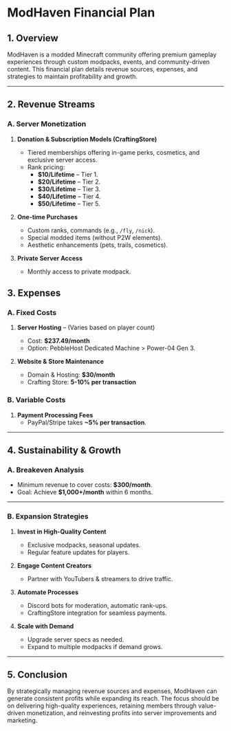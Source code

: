 # **ModHaven Financial Plan**

## **1. Overview**
ModHaven is a modded Minecraft community offering premium gameplay experiences through custom modpacks, events, and community-driven content. This financial plan details revenue sources, expenses, and strategies to maintain profitability and growth.

---

## **2. Revenue Streams**
### **A. Server Monetization**
1. **Donation & Subscription Models (CraftingStore)**
   - Tiered memberships offering in-game perks, cosmetics, and exclusive server access.
   - Rank pricing:
     - **$10/Lifetime** – Tier 1.
     - **$20/Lifetime** – Tier 2.
     - **$30/Lifetime** – Tier 3.
     - **$40/Lifetime** – Tier 4.
     - **$50/Lifetime** – Tier 5.

2. **One-time Purchases**
   - Custom ranks, commands (e.g., `/fly`, `/nick`).
   - Special modded items (without P2W elements).
   - Aesthetic enhancements (pets, trails, cosmetics).

3. **Private Server Access**
   - Monthly access to private modpack.


## **3. Expenses**
### **A. Fixed Costs**
1. **Server Hosting** – (Varies based on player count)
   - Cost: **$237.49/month**
   - Option: PebbleHost Dedicated Machine > Power-04 Gen 3.

2. **Website & Store Maintenance**
   - Domain & Hosting: **$30/month**
   - Crafting Store: **5-10% per transaction**


### **B. Variable Costs**
1. **Payment Processing Fees**
   - PayPal/Stripe takes **~5% per transaction**.

---

## **4. Sustainability & Growth**
### **A. Breakeven Analysis**
- Minimum revenue to cover costs: **$300/month**.
- Goal: Achieve **$1,000+/month** within 6 months.

---

### **B. Expansion Strategies**
1. **Invest in High-Quality Content**
   - Exclusive modpacks, seasonal updates.
   - Regular feature updates for players.

2. **Engage Content Creators**
   - Partner with YouTubers & streamers to drive traffic.

3. **Automate Processes**
   - Discord bots for moderation, automatic rank-ups.
   - CraftingStore integration for seamless payments.

4. **Scale with Demand**
   - Upgrade server specs as needed.
   - Expand to multiple modpacks if demand grows.

---

## **5. Conclusion**
By strategically managing revenue sources and expenses, ModHaven can generate consistent profits while expanding its reach. The focus should be on delivering high-quality experiences, retaining members through value-driven monetization, and reinvesting profits into server improvements and marketing.

